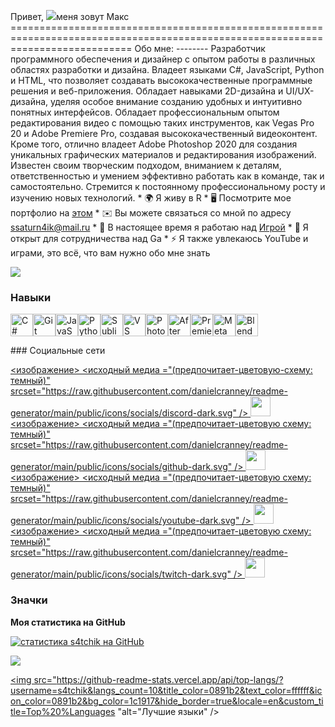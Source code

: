 Привет, ![](https://user-images.githubusercontent.com/18350557/176309783-0785949b-9127-417c-8b55-ab5a4333674e.gif)меня зовут Макс ================================================================================================================================= Обо мне: -------- Разработчик программного обеспечения и дизайнер с опытом работы в различных областях разработки и дизайна. Владеет языками C#, JavaScript, Python и HTML, что позволяет создавать высококачественные программные решения и веб-приложения. Обладает навыками 2D-дизайна и UI/UX-дизайна, уделяя особое внимание созданию удобных и интуитивно понятных интерфейсов. Обладает профессиональным опытом редактирования видео с помощью таких инструментов, как Vegas Pro 20 и Adobe Premiere Pro, создавая высококачественный видеоконтент. Кроме того, отлично владеет Adobe Photoshop 2020 для создания уникальных графических материалов и редактирования изображений. Известен своим творческим подходом, вниманием к деталям, ответственностью и умением эффективно работать как в команде, так и самостоятельно. Стремится к постоянному профессиональному росту и изучению новых технологий. * 🌍 Я живу в R * 🖥️ Посмотрите мое портфолио на [этом](http://https://solo.to/sat4ik) * ✉️ Вы можете связаться со мной по адресу [ssaturn4ik@mail.ru](mailto:ssaturn4ik@mail.ru) * 🚀 В настоящее время я работаю над [Игрой](http://https://github.com/s4tchik/GameOfMe) * 🤝 Я открыт для сотрудничества над Ga * ⚡ Я также увлекаюсь YouTube и играми, это всё, что вам нужно обо мне знать

<a href="https://www.twitch.tv/s4tchik" target="_blank" rel="noreferrer"><img src="https://img.shields.io/twitch/status/s4tchik?logo=twitchsx&style=for-the-badge&color=0891b2&labelColor=1c1917&label=TWITCH+STATUS " /></a>

### Навыки

<p align="left"> <a href="https://docs.microsoft.com/en-us/dotnet/csharp /" target="_blank" rel="noreferrer"><img src="https://raw.githubusercontent.com/danielcranney/readme-generator/main/public/icons/skills/csharp-colored.svg" width="36" height="36" alt="C #" /></a><a href="https://git-scm.com /" target="_blank" rel="noreferrer"><img src="https://raw.githubusercontent.com/danielcranney/readme-generator/main/public/icons/skills/git-colored.svg" width="36" height="36" alt="Git" /></a><a href="https://developer.mozilla.org/en-US/docs/Web/JavaScript" target="_blank" rel="noreferrer"><img src="https://raw.githubusercontent.com/danielcranney/readme-generator/main/public/icons/skills/javascript-colored.svg" width="36" height="36" alt="JavaScript" /></a><a href="https://www.python.org /" target="_blank" rel="noreferrer"><img src="https://raw.githubusercontent.com/danielcranney/readme-generator/main/public/icons/skills/python-colored.svg" width="36" height="36" alt="Python" /></a><a href="https://www.sublimetext.com/index2 "target="_blank" rel="noreferrer"><img src="https://raw.githubusercontent.com/danielcranney/readme-generator/main/public/icons/skills/sublimetext.svg " width="36" height ="36" alt ="Sublime Text" /></a><a href="https://code.visualstudio.com /" target="_blank" rel="noreferrer"><img src="https://raw.githubusercontent.com/danielcranney/readme-generator/main/public/icons/skills/visualstudiocode.svg" width="36" height="36" alt="VS Code" /></a><a href="https://www.adobe.com/uk/products/photoshop.html" target="_blank" rel="noreferrer"><img src="https://raw.githubusercontent.com/danielcranney/readme-generator/main/public/icons/skills/photoshop-colored.svg" width="36" height="36" alt="Photoshop" /></a><a href="https://www.adobe.com/uk/products/aftereffects.html" target="_blank" rel="noreferrer"><img src="https://raw.githubusercontent.com/danielcranney/readme-generator/main/public/icons/skills/aftereffects-colored.svg" width="36" height="36" alt="After Effects" /></a><a href="https://www.adobe.com/uk/products/premiere.html "target="_blank" rel="noreferrer"><img src="https://raw.githubusercontent.com/danielcranney/readme-generator/main/public/icons/skills/premierepro-colored.svg " width="36" height ="36" alt ="Premiere Pro" /></a><a href="https://metamask.io /" target="_blank" rel="noreferrer"><img src="https://raw.githubusercontent.com/danielcranney/readme-generator/main/public/icons/skills/metamask-colored.svg" width="36" height="36" alt="MetaMask" /></a><a href="https://www.blender.org /" target="_blank" rel="noreferrer"><img src="https://raw.githubusercontent.com/danielcranney/readme-generator/main/public/icons/skills/blender-colored.svg" width="36" height="36" alt="Blender" /></a> </p>
### Социальные сети <p align="left"> <a href="https://discord.com/users/sat4ik"target="_blank" rel="noreferrer"> <изображение> <исходный медиа ="(предпочитает-цветовую-схему: темный)" srcset="https://raw.githubusercontent.com/danielcranney/readme-generator/main/public/icons/socials/discord-dark.svg" /> <source media="(предпочитает-цветовая схема: светлая)" srcset="https://raw.githubusercontent.com/danielcranney/readme-generator/main/public/icons/socials/discord.svg " /> <img src="https://raw.githubusercontent.com/danielcranney/readme-generator/main/public/icons/socials/discord.svg" width="32" height="32" /> </картинка> </a> <a href="https://www.github.com/s4tchik "target="_blank" rel="noreferrer"> <изображение> <исходный медиа ="(предпочитает-цветовую схему: темный)" srcset="https://raw.githubusercontent.com/danielcranney/readme-generator/main/public/icons/socials/github-dark.svg" /> <source media="(предпочитает цветовую схему: light)" srcset="https://raw.githubusercontent.com/danielcranney/readme-generator/main/public/icons/socials/github.svg " /> <img src="https://raw.githubusercontent.com/danielcranney/readme-generator/main/public/icons/socials/github.svg" width="32" height ="32" /> </picture> </a> <a href="https://www.youtube.com/@saturn4ik "target="_blank" rel="noreferrer"> <изображение> <исходный медиа ="(предпочитает-цветовую схему: темный)" srcset="https://raw.githubusercontent.com/danielcranney/readme-generator/main/public/icons/socials/youtube-dark.svg" /> <source media="(предпочитает-цветовая схема: светлая)" srcset="https://raw.githubusercontent.com/danielcranney/readme-generator/main/public/icons/socials/youtube.svg " /> <img src="https://raw.githubusercontent.com/danielcranney/readme-generator/main/public/icons/socials/youtube.svg" width="32" height="32" /> </картинка> </a> <a href="https://www.twitch.tv/s4tchik "target="_blank" rel="noreferrer"> <изображение> <исходный медиа ="(предпочитает-цветовую схему: темный)" srcset="https://raw.githubusercontent.com/danielcranney/readme-generator/main/public/icons/socials/twitch-dark.svg" /> <source media="(предпочитает цветовую схему: light)" srcset="https://raw.githubusercontent.com/danielcranney/readme-generator/main/public/icons/socials/twitch.svg " /> <img src="https://raw.githubusercontent.com/danielcranney/readme-generator/main/public/icons/socials/twitch.svg" width="32" height ="32" /> </picture> </a></p>

### Значки

<b>Моя статистика на GitHub</b>

<a href="http://www.github.com/s4tchik"><img src="https://github-readme-stats.vercel.app/api?username=s4tchik&show_icons=true&hide=&count_private=true&title_color=0891b2&text_color=ffffff&icon_color=0891b2&bg_color=1c1917&hide_border=true&show_icons=true" alt="статистика s4tchik на GitHub" /></a>

<a href="http://www.github.com/s4tchik"><img src="https://github-readme-streak-stats.herokuapp.com/?user=s4tchik&stroke=ffffff&background=1c1917&ring=0891b2&fire=0891b2&currStreakNum=ffffff&currStreakLabel=0891b2&sideNums=ffffff&sideLabels=ffffff&dates=ffffff&hide_border=true" /></a>

<a href="https://github.com/s4tchik" align="left"><img src="https://github-readme-stats.vercel.app/api/top-langs/?username=s4tchik&langs_count=10&title_color=0891b2&text_color=ffffff&icon_color=0891b2&bg_color=1c1917&hide_border=true&locale=en&custom_title=Top%20%Languages "alt="Лучшие языки" /></a>
